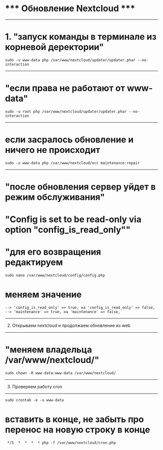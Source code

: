 # *** Обновление Nextcloud ***

----------------------------------------------------------------
# 1. "запуск команды в терминале из корневой деректории"
  	sudo -u www-data php /var/www/nextcloud/updater/updater.phar --no-interaction

---------------------------------------------------------------
# "если права не работают от www-data"
    sudo -u root php /var/www/nextcloud/updater/updater.phar --no-interaction

---------------------------------------------------------------
# если засралось обновление и ничего не происходит
    sudo -u www-data php /var/www/nextcloud/occ maintenance:repair

---------------------------------------------------------------
# "после обновления сервер уйдет в режим обслуживания"
# "Config is set to be read-only via option "config_is_read_only""
# "для его возвращения редактируем
    sudo nano /var/www/nextcloud/config/config.php

# меняем значение
    --> 'config_is_read_only' => true, на 'config_is_read_only' => false,
    --> 'maintenance' => true, на 'maintenance' => false,

--------------------------------------------------------------
2. Открываем nextcloud и продолжаем обновление из web
   
--------------------------------------------------------------
# "меняем владельца /var/www/nextcloud/"
    sudo chown -R www-data:www-data /var/www/nextcloud/

--------------------------------------------------------------
3. Проверяем работу cron
   
--------------------------------------------------------------
    sudo crontab -e -u www-data
    
# вставить в конце, не забыть про перенос на новую строку в конце
     */5  *  *  *  * php -f /var/www/nextcloud/cron.php
